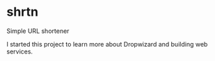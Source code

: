 # shrtn
Simple URL shortener

I started this project to learn more about Dropwizard and building web services.
